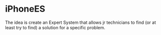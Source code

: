 # iPhoneES
The idea is create an Expert System that allows jr technicians to find (or at least try to find) a solution for a specific problem.
